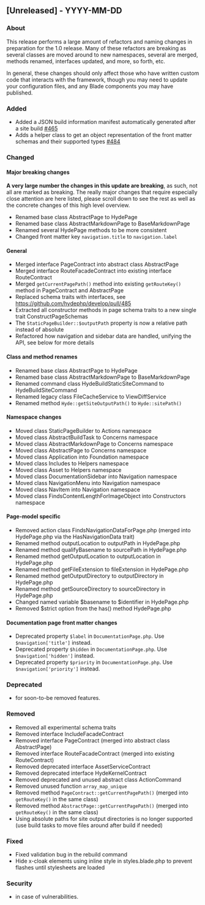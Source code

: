 ## [Unreleased] - YYYY-MM-DD

### About

This release performs a large amount of refactors and naming changes in preparation for the 1.0 release. Many of these refactors are breaking as several classes are moved around to new namespaces, several are merged, methods renamed, interfaces updated, and more, so forth, etc.

In general, these changes should only affect those who have written custom code that interacts with the framework, though you may need to update your configuration files, and any Blade components you may have published.

### Added
- Added a JSON build information manifest automatically generated after a site build [#465](https://github.com/hydephp/develop/pull/465)
- Adds a helper class to get an object representation of the front matter schemas and their supported types [#484](https://github.com/hydephp/develop/pull/484)

### Changed

#### Major breaking changes

**A very large number the changes in this update are breaking**, as such, not all are marked as breaking. The really major changes that require especially close attention are here listed, please scroll down to see the rest as well as the concrete changes of this high level overview.

- Renamed base class AbstractPage to HydePage
- Renamed base class AbstractMarkdownPage to BaseMarkdownPage
- Renamed several HydePage methods to be more consistent
- Changed front matter key `navigation.title` to `navigation.label`

#### General

- Merged interface PageContract into abstract class AbstractPage
- Merged interface RouteFacadeContract into existing interface RouteContract
- Merged `getCurrentPagePath()` method into existing `getRouteKey()` method in PageContract and AbstractPage
- Replaced schema traits with interfaces, see https://github.com/hydephp/develop/pull/485
- Extracted all constructor methods in page schema traits to a new single trait ConstructPageSchemas
- The `StaticPageBuilder::$outputPath` property is now a relative path instead of absolute
- Refactored how navigation and sidebar data are handled, unifying the API, see below for more details

#### Class and method renames
- Renamed base class AbstractPage to HydePage
- Renamed base class AbstractMarkdownPage to BaseMarkdownPage
- Renamed command class HydeBuildStaticSiteCommand to HydeBuildSiteCommand
- Renamed legacy class FileCacheService to ViewDiffService
- Renamed method `Hyde::getSiteOutputPath()` to `Hyde::sitePath()`

#### Namespace changes
- Moved class StaticPageBuilder to Actions namespace
- Moved class AbstractBuildTask to Concerns namespace
- Moved class AbstractMarkdownPage to Concerns namespace
- Moved class AbstractPage to Concerns namespace
- Moved class Application into Foundation namespace
- Moved class Includes to Helpers namespace
- Moved class Asset to Helpers namespace
- Moved class DocumentationSidebar into Navigation namespace
- Moved class NavigationMenu into Navigation namespace
- Moved class NavItem into Navigation namespace
- Moved class FindsContentLengthForImageObject into Constructors namespace

#### Page-model specific
- Removed action class FindsNavigationDataForPage.php (merged into HydePage.php via the HasNavigationData trait)
- Renamed method outputLocation to outputPath in HydePage.php
- Renamed method qualifyBasename to sourcePath in HydePage.php
- Renamed method getOutputLocation to outputLocation in HydePage.php
- Renamed method getFileExtension to fileExtension in HydePage.php
- Renamed method getOutputDirectory to outputDirectory in HydePage.php
- Renamed method getSourceDirectory to sourceDirectory in HydePage.php
- Changed named variable $basename to $identifier in HydePage.php
- Removed $strict option from the has() method HydePage.php

#### Documentation page front matter changes

- Deprecated property `$label` in `DocumentationPage.php`. Use `$navigation['title']` instead.
- Deprecated property `$hidden` in `DocumentationPage.php`. Use `$navigation['hidden']` instead.
- Deprecated property `$priority` in `DocumentationPage.php`. Use `$navigation['priority']` instead.

### Deprecated
- for soon-to-be removed features.

### Removed
- Removed all experimental schema traits
- Removed interface IncludeFacadeContract
- Removed interface PageContract (merged into abstract class AbstractPage)
- Removed interface RouteFacadeContract (merged into existing RouteContract)
- Removed deprecated interface AssetServiceContract
- Removed deprecated interface HydeKernelContract
- Removed deprecated and unused abstract class ActionCommand
- Removed unused function `array_map_unique`
- Removed method `PageContract::getCurrentPagePath()` (merged into `getRouteKey()` in the same class)
- Removed method `AbstractPage::getCurrentPagePath()` (merged into `getRouteKey()` in the same class)
- Using absolute paths for site output directories is no longer supported (use build tasks to move files around after build if needed)

### Fixed
- Fixed validation bug in the rebuild command
- Hide x-cloak elements using inline style in styles.blade.php to prevent flashes until stylesheets are loaded

### Security
- in case of vulnerabilities.
